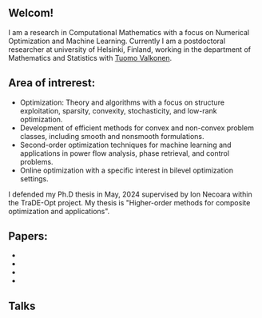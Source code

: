 ## Welcom!
I am a  research in Computational Mathematics with a focus on Numerical Optimization and Machine Learning. Currently I am a postdoctoral researcher at university of Helsinki, Finland, working in the department of Mathematics and Statistics with [Tuomo Valkonen](https://tuomov.iki.fi).

## Area of intrerest:
- Optimization: Theory and algorithms with a focus on structure exploitation, sparsity, convexity, stochasticity, and low-rank optimization.
- Development of efficient methods for convex and non-convex problem classes, including smooth and nonsmooth formulations.
- Second-order optimization techniques for machine learning and applications in power flow analysis, phase retrieval, and control problems.
- Online optimization with a specific interest in bilevel optimization settings.


I defended my Ph.D thesis in May, 2024 supervised by Ion Necoara within the TraDE-Opt project. My thesis is "Higher-order methods for composite optimization and applications".


## Papers:

- 
- 
- 
- 

## Talks 



